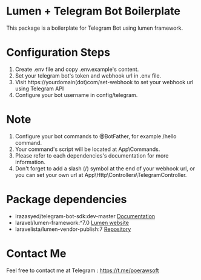 # Lumen + Telegram Bot Boilerplate

This package is a boilerplate for Telegram Bot using lumen framework. 

# Configuration Steps
1. Create .env file and copy .env.example's content.
2. Set your telegram bot's token and webhook url in .env file.
3. Visit https://yourdomain(dot)com/set-webhook to set your webhook url using Telegram API
4. Configure your bot username in config/telegram.

# Note
1. Configure your bot commands to @BotFather, for example /hello command.
2. Your command's script will be located at App\Commands.
3. Please refer to each dependencies's documentation for more information.
4. Don't forget to add a slash (/) symbol at the end of your webhook url, or you can set your own url at App\Http\Controllers\TelegramController.

# Package dependencies
- irazasyed/telegram-bot-sdk:dev-master [Documentation](https://irazasyed.github.io/telegram-bot-sdk/)
- laravel/lumen-framework:^7.0 [Lumen website](https://lumen.laravel.com/docs)
- laravelista/lumen-vendor-publish:7 [Repository](https://github.com/laravelista/lumen-vendor-publish)

# Contact Me
Feel free to contact me at Telegram : https://t.me/poerawsoft
